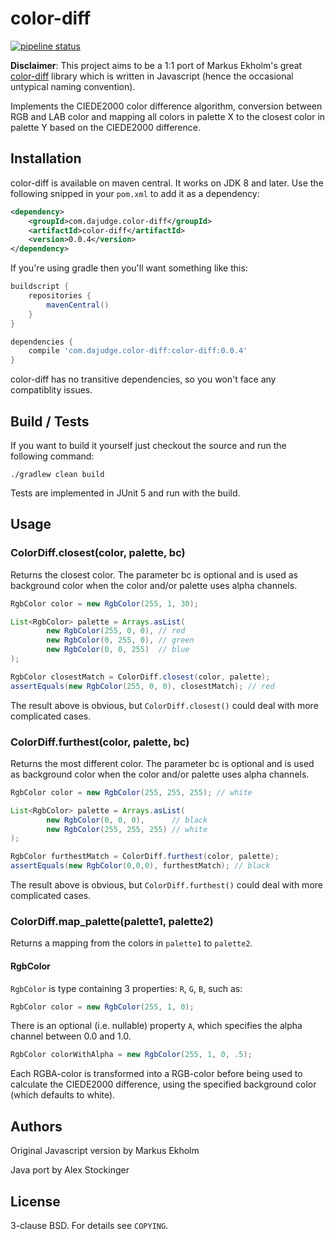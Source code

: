 # color-diff
[![pipeline status](https://gitlab.com/dajudge/color-diff/badges/master/pipeline.svg)](https://gitlab.com/dajudge/color-diff/commits/master)

__Disclaimer__: This project aims to be a 1:1 port of Markus Ekholm's great
[color-diff](https://github.com/markusn/color-diff) library which is
written in Javascript (hence the occasional untypical naming convention).

Implements the CIEDE2000 color difference algorithm, conversion between RGB and
LAB color and mapping all colors in palette X to the closest color in palette Y
based on the CIEDE2000 difference.

## Installation
color-diff is available on maven central. It works on JDK 8 and later. Use the following snipped in 
your `pom.xml` to add it as a dependency:
```xml
<dependency>
    <groupId>com.dajudge.color-diff</groupId>
    <artifactId>color-diff</artifactId>
    <version>0.0.4</version>
</dependency>
```
If you're using gradle then you'll want something like this:
```groovy
buildscript {
    repositories {
        mavenCentral()
    }
}

dependencies {
    compile 'com.dajudge.color-diff:color-diff:0.0.4'
}
```
color-diff has no transitive dependencies, so you won't face any compatiblity issues.
 
## Build / Tests
If you want to build it yourself just checkout the source and run the following command:
```
./gradlew clean build
```
Tests are implemented in JUnit 5 and run with the build.
## Usage

### ColorDiff.closest(color, palette, bc)

Returns the closest color. The parameter bc is optional and is used as
background color when the color and/or palette uses alpha channels.

```java
RgbColor color = new RgbColor(255, 1, 30);

List<RgbColor> palette = Arrays.asList(
        new RgbColor(255, 0, 0), // red
        new RgbColor(0, 255, 0), // green
        new RgbColor(0, 0, 255)  // blue
);

RgbColor closestMatch = ColorDiff.closest(color, palette);
assertEquals(new RgbColor(255, 0, 0), closestMatch); // red
```

The result above is obvious, but `ColorDiff.closest()` could deal with more complicated
cases.

### ColorDiff.furthest(color, palette, bc)

Returns the most different color. The parameter bc is optional and is used as
background color when the color and/or palette uses alpha channels.

```java
RgbColor color = new RgbColor(255, 255, 255); // white

List<RgbColor> palette = Arrays.asList(
        new RgbColor(0, 0, 0),      // black
        new RgbColor(255, 255, 255) // white
);

RgbColor furthestMatch = ColorDiff.furthest(color, palette);
assertEquals(new RgbColor(0,0,0), furthestMatch); // black
```

The result above is obvious, but `ColorDiff.furthest()` could deal with more
complicated cases.


### ColorDiff.map_palette(palette1, palette2)

Returns a mapping from the colors in `palette1` to `palette2`.


#### RgbColor
`RgbColor` is type containing 3 properties: `R`, `G`, `B`, such as:

```java
RgbColor color = new RgbColor(255, 1, 0);
```

There is an optional (i.e. nullable) property `A`, which specifies
the alpha channel between 0.0 and 1.0.

```java
RgbColor colorWithAlpha = new RgbColor(255, 1, 0, .5);
```

Each RGBA-color is transformed into a RGB-color before being used to calculate
the CIEDE2000 difference, using the specified background color (which defaults to white).

## Authors
Original Javascript version by Markus Ekholm

Java port by Alex Stockinger

## License
3-clause BSD. For details see `COPYING`.
